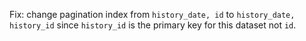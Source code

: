Fix: change pagination index from `history_date, id` to `history_date, history_id` since `history_id` is the primary key for this dataset not `id`.